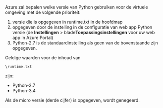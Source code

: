 Azure zal bepalen welke versie van Python gebruiken voor de virtuele omgeving met de volgende prioriteit:

1. versie die is opgegeven in runtime.txt in de hoofdmap
1. opgegeven door de instelling in de configuratie van web app Python versie (de **Instellingen** > blade**Toepassingsinstellingen** voor uw web app in Azure Portal)
1. Python-2.7 is de standaardinstelling als geen van de bovenstaande zijn opgegeven.

Geldige waarden voor de inhoud van 

    \runtime.txt

zijn:

- Python-2.7
- Python-3.4

Als de micro versie (derde cijfer) is opgegeven, wordt genegeerd.
